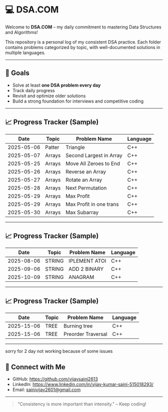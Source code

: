 # 💻 DSA.COM

Welcome to **DSA.COM** – my daily commitment to mastering Data Structures and Algorithms!

This repository is a personal log of my consistent DSA practice. Each folder contains problems categorized by topic, with well-documented solutions in multiple languages.



------------------------------------------------------------------------------------------------------------------------------



## 🚀 Goals

- Solve at least **one DSA problem every day**
- Track daily progress
- Revisit and optimize older solutions
- Build a strong foundation for interviews and competitive coding



------------------------------------------------------------------------------------------------------------------------------




## 📈 Progress Tracker (Sample)

| Date       | Topic  | Problem Name            | Language |
| ---------- | ------ | ----------------------- | -------- |
| 2025-05-06 | Patter | Triangle                | C++      |✅
| 2025-05-07 | Arrays | Second Largest in Array | C++      |✅
| 2025-05-25 | Arrays | Move All Zeroes to End  | C++      |✅
| 2025-05-26 | Arrays | Reverse an Array        | C++      |✅
| 2025-05-27 | Arrays | Rotate an Array         | C++      |✅
| 2025-05-28 | Arrays | Next Permutation        | C++      |✅
| 2025-05-29 | Arrays | Max Profit              | C++      |✅
| 2025-05-29 | Arrays | Max Profit in one trans | C++      |✅
| 2025-05-30 | Arrays | Max Subarray            | C++      |✅ medium


---

## 📈 Progress Tracker (Sample)

| Date       | Topic  | Problem Name            | Language |
| ---------- | ------ | ----------------------- | -------- |
| 2025-08-06 | STRING | IPLEMENT ATOI           | C++      |✅
| 2025-09-06 | STRING | ADD 2 BINARY            | C++      |✅
| 2025-10-09 | STRING | ANAGRAM                 | C++      |✅


----

## 📈 Progress Tracker (Sample)

| Date       | Topic  | Problem Name            | Language |
| ---------- | ------ | ----------------------- | -------- |
| 2025-15-06 | TREE   | Burning tree            | C++      |✅
| 2025-15-06 | TREE   | Preorder Traversal      | C++      |✅


----


sorry for 2 day not working because of some issues 

## 🔗 Connect with Me

- GitHub: https://github.com/vijaysaini2613
- LinkedIn: https://www.linkedin.com/in/vijay-kumar-saini-515018293/
- Email: sainivijay2601@gmail.com

---

> "Consistency is more important than intensity." – Keep coding!



